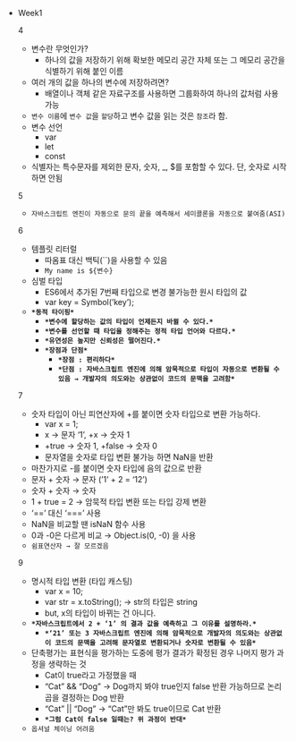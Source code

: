 - Week1
    
    4
    
    - 변수란 무엇인가?
        - 하나의 값을 저장하기 위해 확보한 메모리 공간 자체 또는 그 메모리 공간을 식별하기 위해 붙인 이름
    - 여러 개의 값을 하나의 변수에 저장하려면?
        - 배열이나 객체 같은 자료구조를 사용하면 그룹화하여 하나의 값처럼 사용 가능
    - `변수 이름`에 `변수 값`을 `할당`하고 변수 값을 읽는 것은 `참조`라 함.
    - 변수 선언
        - var
        - let
        - const
    - 식별자는 특수문자를 제외한 문자, 숫자, _, $를 포함할 수 있다. 단, 숫자로 시작하면 안됨
    
    5
    
    - `자바스크립트 엔진이 자동으로 문의 끝을 예측해서 세미콜론을 자동으로 붙여줌(ASI)`
    
    6
    
    - 템플릿 리터럴
        - 따옴표 대신 백틱(``)을 사용할 수 있음
        - `My name is ${변수}`
    - 심벌 타입
        - ES6에서 추가된 7번째 타입으로 변경 불가능한 원시 타입의 값
        - var key = Symbol(’key’);
    - **`*동적 타이핑*`**
        - **`*변수에 할당하는 값의 타입이 언제든지 바뀔 수 있다.*`**
        - **`*변수를 선언할 때 타입을 정해주는 정적 타입 언어와 다르다.*`**
        - **`*유연성은 높지만 신뢰성은 떨어진다.*`**
        - **`*장점과 단점*`**
            - **`*장점 : 편리하다*`**
            - **`*단점 : 자바스크립트 엔진에 의해 암묵적으로 타입이 자동으로 변환될 수 있음 → 개발자의 의도와는 상관없이 코드의 문맥을 고려함*`**
    
    7
    
    - 숫자 타입이 아닌 피연산자에 +를 붙이면 숫자 타입으로 변환 가능하다.
        - var x = 1;
        - x → 문자 ‘1’, +x → 숫자 1
        - +true → 숫자 1, +false → 숫자 0
        - 문자열을 숫자로 타입 변환 불가능 하면 NaN을 반환
    - 마찬가지로 -를 붙이면 숫자 타입에 음의 값으로 반환
    - 문자 + 숫자 → 문자 (’1’ + 2 = ‘12’)
    - 숫자 + 숫자 → 숫자
    - 1 + true = 2 → 암묵적 타입 변환 또는 타입 강제 변환
    - ‘==’ 대신 ‘===’ 사용
    - NaN을 비교할 땐 isNaN 함수 사용
    - 0과 -0은 다르게 비교 → Object.is(0, -0) 을 사용
    - `쉼표연산자 → 잘 모르겠음`
    
    9
    
    - 명시적 타입 변환 (타입 캐스팅)
        - var x = 10;
        - var str = x.toString(); → str의 타입은 string
        - but, x의 타입이 바뀌는 건 아니다.
    - **`*자바스크립트에서 2 + ‘1’ 의 결과 값을 예측하고 그 이유를 설명하라.*`**
        - **`*‘21’ 또는 3 자바스크립트 엔진에 의해 암묵적으로 개발자의 의도와는 상관없이 코드의 문맥을 고려해 문자열로 변환되거나 숫자로 변환될 수 있음*`**
    - 단축평가는 표현식을 평가하는 도중에 평가 결과가 확정된 경우 나머지 평가 과정을 생략하는 것
        - Cat이 true라고 가정했을 때
        - “Cat” && “Dog” → Dog까지 봐야 true인지 false 반환 가능하므로 논리곱을 결정하는 Dog 반환
        - “Cat” || “Dog” → “Cat”만 봐도 true이므로 Cat 반환
        - **`*그럼 Cat이 false 일때는? 위 과정이 반대*`**
    - `옵셔널 체이닝 어려움`
